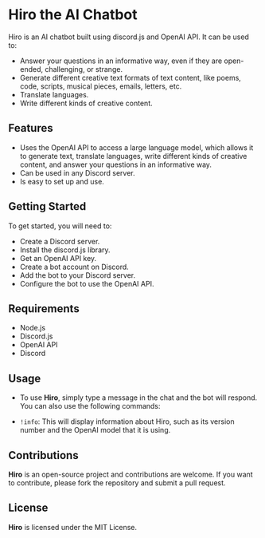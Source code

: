 # Hiro the AI Chatbot
Hiro is an AI chatbot built using discord.js and OpenAI API. It can be used to:

- Answer your questions in an informative way, even if they are open-ended, challenging, or strange.
- Generate different creative text formats of text content, like poems, code, scripts, musical pieces, emails, letters, etc.
- Translate languages.
- Write different kinds of creative content.

## Features
- Uses the OpenAI API to access a large language model, which allows it to generate text, translate languages, write different kinds of creative content, and answer your questions in an informative way.
- Can be used in any Discord server.
- Is easy to set up and use.

## Getting Started
To get started, you will need to:

- Create a Discord server.
- Install the discord.js library.
- Get an OpenAI API key.
- Create a bot account on Discord.
- Add the bot to your Discord server.
- Configure the bot to use the OpenAI API.

## Requirements
- Node.js
- Discord.js
- OpenAI API
- Discord

## Usage
- To use **Hiro**, simply type a message in the chat and the bot will respond. You can also use the following commands:

- `!info`: This will display information about Hiro, such as its version number and the OpenAI model that it is using.

## Contributions
**Hiro** is an open-source project and contributions are welcome. If you want to contribute, please fork the repository and submit a pull request.

## License
**Hiro** is licensed under the MIT License.
